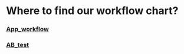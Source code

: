 # Where to find our workflow chart?

### [App_workflow](https://app.diagrams.net/?libs=general;flowchart#Hudothemath1984%2Fdraw_diagram%2Fmaster%2Fapi_workflow.drawio)
### [AB_test](https://app.diagrams.net/?libs=general;flowchart#Hudothemath1984%2Fdraw_diagram%2Fmaster%2Fmy_abtest_workflow.drawio)
